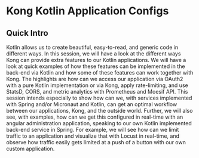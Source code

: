 # Kong Kotlin Application Configs

## Quick Intro

Kotlin allows us to create beautiful, easy-to-read, and generic code in different ways. In this session, we will have a
look at the different ways Kong can provide extra features to our Kotlin applications. We will have a look at quick
examples of how these features can be implemented in the back-end via Kotlin and how some of these features can work
together with Kong. The highlights are how can we access our application via OAuth2 with a pure Kotlin implementation or
via Kong, apply rate-limiting, and use StatsD, CORS, and metric analytics with Prometheus and Moesif API. This session
intends especially to show how can we, with services implemented with Spring and/or Micronaut and Kotlin, can get an
optimal workflow between our applications, Kong, and the outside world. Further, we will also see, with examples, how
can we get this configured in real-time with an angular administration application, speaking to our own Kotlin
implemented back-end service in Spring. For example, we will see how can we limit traffic to an application and
visualize that with Locust in real-time, and observe how traffic easily gets limited at a push of a button with our own
custom application.

